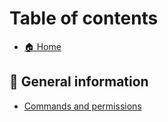 # Table of contents

* [🏠 Home](README.md)

## 📄 General information

* [Commands and permissions](general-information/commands-and-permissions.md)
